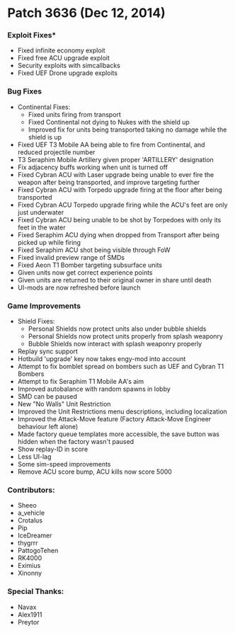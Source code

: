 # Patch 3636 (Dec 12, 2014)

### Exploit Fixes\*

- Fixed infinite economy exploit
- Fixed free ACU upgrade exploit
- Security exploits with simcallbacks
- Fixed UEF Drone upgrade exploits

### Bug Fixes

- Continental Fixes:
  - Fixed units firing from transport
  - Fixed Continental not dying to Nukes with the shield up
  - Improved fix for units being transported taking no damage while the shield is up
- Fixed UEF T3 Mobile AA being able to fire from Continental, and reduced projectile number
- T3 Seraphim Mobile Artillery given proper 'ARTILLERY' designation
- Fix adjacency buffs working when unit is turned off
- Fixed Cybran ACU with Laser upgrade being unable to ever fire the weapon after being transported, and improve targeting further
- Fixed Cybran ACU with Torpedo upgrade firing at the floor after being transported
- Fixed Cybran ACU Torpedo upgrade firing while the ACU's feet are only just underwater
- Fixed Cybran ACU being unable to be shot by Torpedoes with only its feet in the water
- Fixed Seraphim ACU dying when dropped from Transport after being picked up while firing
- Fixed Seraphim ACU shot being visible through FoW
- Fixed invalid preview range of SMDs
- Fixed Aeon T1 Bomber targeting subsurface units
- Given units now get correct experience points
- Given units are returned to their original owner in share until death
- UI-mods are now refreshed before launch

### Game Improvements

- Shield Fixes:
  - Personal Shields now protect units also under bubble shields
  - Personal Shields now protect units properly from splash weaponry
  - Bubble Shields now interact with splash weaponry properly
- Replay sync support
- Hotbuild 'upgrade' key now takes engy-mod into account
- Attempt to fix bomblet spread on bombers such as UEF and Cybran T1 Bombers
- Attempt to fix Seraphim T1 Mobile AA's aim
- Improved autobalance with random spawns in lobby
- SMD can be paused
- New "No Walls" Unit Restriction
- Improved the Unit Restrictions menu descriptions, including localization
- Improved the Attack-Move feature (Factory Attack-Move Engineer behaviour left alone)
- Made factory queue templates more accessible, the save button was hidden when the factory wasn't paused
- Show replay-ID in score
- Less UI-lag
- Some sim-speed improvements
- Remove ACU score bump, ACU kills now score 5000

### Contributors:

- Sheeo
- a_vehicle
- Crotalus
- Pip
- IceDreamer
- thygrrr
- PattogoTehen
- RK4000
- Eximius
- Xinonny

### Special Thanks:

- Navax
- Alex1911
- Preytor
